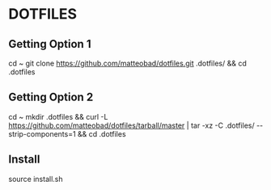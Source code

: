 # DOTFILES

## Getting Option 1
cd ~
git clone https://github.com/matteobad/dotfiles.git .dotfiles/ && cd .dotfiles

## Getting Option 2
cd ~
mkdir .dotfiles && curl -L https://github.com/matteobad/dotfiles/tarball/master | tar -xz -C .dotfiles/ --strip-components=1 && cd .dotfiles

## Install
source install.sh

